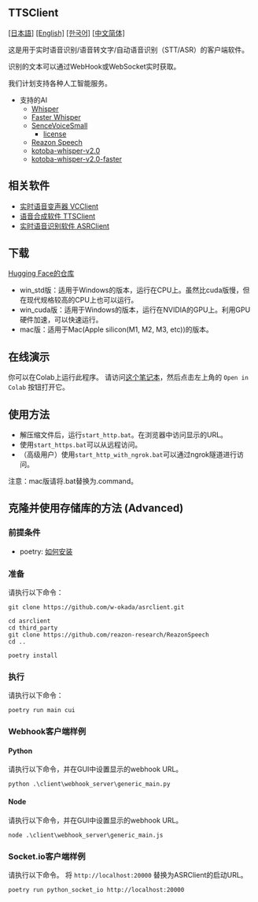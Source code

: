 TTSClient
---
  [[日本語]](./README.md) [[English]](./README_en.md) [[한국어]](./README_ko.md) [[中文简体]](./README_cn.md)

这是用于实时语音识别/语音转文字/自动语音识别（STT/ASR）的客户端软件。

识别的文本可以通过WebHook或WebSocket实时获取。

我们计划支持各种人工智能服务。

- 支持的AI
  - [Whisper](https://github.com/openai/whisper)
  - [Faster Whisper](https://github.com/SYSTRAN/faster-whisper)
  - [SenceVoiceSmall](https://github.com/FunAudioLLM/SenseVoice)
    - [license](https://github.com/FunAudioLLM/SenseVoice/blob/main/LICENSE)
  - [Reazon Speech](https://research.reazon.jp/projects/ReazonSpeech/index.html)
  - [kotoba-whisper-v2.0](https://huggingface.co/kotoba-tech/kotoba-whisper-v2.0)
  - [kotoba-whisper-v2.0-faster](https://huggingface.co/kotoba-tech/kotoba-whisper-v2.0-faster)



## 相关软件
- [实时语音变声器 VCClient](https://github.com/w-okada/voice-changer)
- [语音合成软件 TTSClient](https://github.com/w-okada/ttsclient)
- [实时语音识别软件 ASRClient](https://github.com/w-okada/asrclient)

## 下载
[Hugging Face的仓库](https://huggingface.co/wok000/asrclient000/tree/main)

- win_std版：适用于Windows的版本，运行在CPU上。虽然比cuda版慢，但在现代规格较高的CPU上也可以运行。
- win_cuda版：适用于Windows的版本，运行在NVIDIA的GPU上。利用GPU硬件加速，可以快速运行。
- mac版：适用于Mac(Apple silicon(M1, M2, M3, etc))的版本。

## 在线演示

你可以在Colab上运行此程序。
请访问[这个笔记本](https://github.com/w-okada/asrclient/blob/master/w_okada's_ASR_Client.ipynb)，然后点击左上角的 `Open in Colab` 按钮打开它。


## 使用方法
- 解压缩文件后，运行`start_http.bat`。在浏览器中访问显示的URL。
- 使用`start_https.bat`可以从远程访问。
- （高级用户）使用`start_http_with_ngrok.bat`可以通过ngrok隧道进行访问。

注意：mac版请将.bat替换为.command。

## 克隆并使用存储库的方法 (Advanced)
### 前提条件

- poetry: [如何安装](https://python-poetry.org/docs/#installing-with-the-official-installer)

### 准备
请执行以下命令：

```
git clone https://github.com/w-okada/asrclient.git

cd asrclient
cd third_party
git clone https://github.com/reazon-research/ReazonSpeech
cd ..

poetry install
```

### 执行
请执行以下命令：
```
poetry run main cui
```

### Webhook客户端样例

#### Python
请执行以下命令，并在GUI中设置显示的webhook URL。
```
python .\client\webhook_server\generic_main.py
```

#### Node
请执行以下命令，并在GUI中设置显示的webhook URL。
```
node .\client\webhook_server\generic_main.js
```

### Socket.io客户端样例
请执行以下命令。
将 `http://localhost:20000` 替换为ASRClient的启动URL。
```
poetry run python_socket_io http://localhost:20000
```
